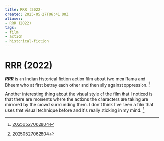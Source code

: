 ```yaml
---
title: RRR (2022)
created: 2025-05-27T06:41:00Z
aliases:
- RRR (2022)
tags:
- film
- action
- historical-fiction
---
```


# RRR (2022)

**_RRR_** is an Indian historical fiction action film about two men Rama and Bheem who at first betray each other and then ally against oppression. [^1]

Another interesting thing about the visual style of the film that I noticed is that there are moments where the actions the characters are taking are mirrored by the crowd surrounding them. I don't think I've seen a film that uses that visual technique before and it's really sticking in my mind. [^1]

[^1]: [20250527062804](../entries/20250527062804.md)
